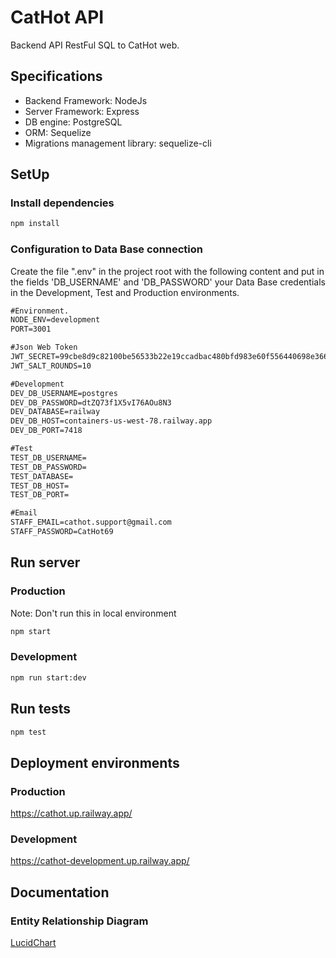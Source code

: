 # CatHot API

Backend API RestFul SQL to CatHot web.

## Specifications

- Backend Framework: NodeJs
- Server Framework: Express
- DB engine: PostgreSQL
- ORM: Sequelize
- Migrations management library: sequelize-cli

## SetUp

### Install dependencies

```cmd
npm install
```

### Configuration to Data Base connection

Create the file ".env" in the project root with the following content and put in the fields 'DB_USERNAME' and 'DB_PASSWORD' your Data Base credentials in the Development, Test and Production environments.

```cmd
#Environment.
NODE_ENV=development
PORT=3001

#Json Web Token
JWT_SECRET=99cbe8d9c82100be56533b22e19ccadbac480bfd983e60f556440698e3665757
JWT_SALT_ROUNDS=10

#Development
DEV_DB_USERNAME=postgres
DEV_DB_PASSWORD=dtZQ73f1X5vI76AOu8N3
DEV_DATABASE=railway
DEV_DB_HOST=containers-us-west-78.railway.app
DEV_DB_PORT=7418

#Test
TEST_DB_USERNAME=
TEST_DB_PASSWORD=
TEST_DATABASE=
TEST_DB_HOST=
TEST_DB_PORT=

#Email
STAFF_EMAIL=cathot.support@gmail.com
STAFF_PASSWORD=CatHot69
```

## Run server

### Production

Note: Don't run this in local environment

```cmd
npm start
```

### Development

```cmd
npm run start:dev
```

## Run tests

```cmd
npm test
```

## Deployment environments

### Production

https://cathot.up.railway.app/

### Development

https://cathot-development.up.railway.app/

## Documentation

### Entity Relationship Diagram

[LucidChart](https://lucid.app/lucidchart/8887566c-ab08-4e36-aad1-11405f69a67e/edit?viewport_loc=-1544%2C205%2C1548%2C663%2C0_0&invitationId=inv_986780f9-981b-4492-8249-3345a44e7c64)
